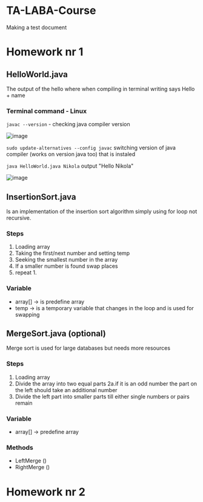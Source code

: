 # TA-LABA-Course
Making a test document

# Homework nr 1

## HelloWorld.java
The output of the hello where when compiling in terminal writing says Hello + name

### Terminal command - Linux
```javac --version``` - checking java compiler version

![image](https://github.com/user-attachments/assets/e1fade87-0c1d-47fb-b23e-c64a9dfac215)

```sudo update-alternatives --config javac``` switching version of java compiler (works on version java too) that is instaled


```java HelloWorld.java Nikola``` output "Hello Nikola"

![image](https://github.com/user-attachments/assets/21c95190-936f-46be-ad95-97b7a4485a0c)


## InsertionSort.java
Is an implementation of the insertion sort algorithm simply using for loop not recursive.

### Steps
  1. Loading array
  2. Taking the first/next number and setting temp 
  3. Seeking the smallest number in the array
  4. If a smaller number is found swap places
  5. repeat 1.
   
### Variable
- array[] -> is predefine array
- temp -> is a temporary variable that changes in the loop and is used for swapping 

## MergeSort.java (optional)
Merge sort is used for large databases but needs more resources

### Steps
 1. Loading array
 2. Divide the array into two equal parts
   2a.if it is an odd number the part on the left should take an additional number
 3. Divide the left part into smaller parts till either single numbers or pairs remain

### Variable
- array[] -> predefine array

### Methods
- LeftMerge ()
- RightMerge ()

# Homework nr 2
